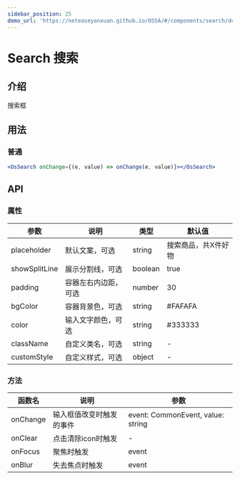 ```yaml
---
sidebar_position: 25
demo_url: 'https://neteaseyanxuan.github.io/OSSA/#/components/search/demo/index'
---
```


# Search 搜索

## 介绍
搜索框

## 用法
### 普通
```jsx
<OsSearch onChange={(e, value) => onChange(e, value)}></OsSearch>
```



## API
### 属性
|参数|说明|类型|默认值|
|------|------|------|------|
|placeholder|默认文案，可选|string|搜索商品，共X件好物|
|showSplitLine|展示分割线，可选|boolean|true|
|padding|容器左右内边距，可选|number|30|
|bgColor|容器背景色，可选|string|#FAFAFA|
|color|输入文字颜色，可选|string|#333333|
|className|自定义类名，可选|string|-|
|customStyle|自定义样式，可选|object|-|


### 方法
|函数名|说明|参数|
|------|------|------|
|onChange|输入框值改变时触发的事件|event: CommonEvent, value: string|
|onClear|点击清除icon时触发|-|
|onFocus|聚焦时触发|event|
|onBlur|失去焦点时触发|event|

